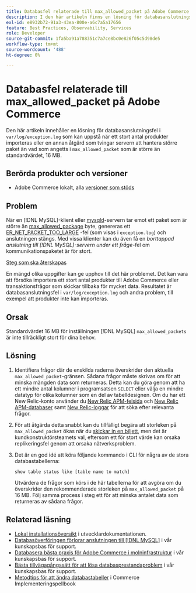 ```yaml
---
title: Databasfel relaterade till max_allowed_packet på Adobe Commerce
description: I den här artikeln finns en lösning för databasanslutningsfel i "var/log/exception.log" som kan uppstå när ett stort antal produkter importeras eller en annan åtgärd som tvingar servern att hantera större paket än vad som angetts i "max_allowed_packet" som är större än standardvärdet, 16 MB.
exl-id: e8932b72-91a3-43ea-800e-a6c7a5a17656
feature: Best Practices, Observability, Services
role: Developer
source-git-commit: 1fa5ba91a788351c7a7ce8bc0e826f05c5d98de5
workflow-type: tm+mt
source-wordcount: '488'
ht-degree: 0%

---
```


# Databasfel relaterade till max_allowed_packet på Adobe Commerce

Den här artikeln innehåller en lösning för databasanslutningsfel i `var/log/exception.log` som kan uppstå när ett stort antal produkter importeras eller en annan åtgärd som tvingar servern att hantera större paket än vad som angetts i `max_allowed_packet` som är större än standardvärdet, 16 MB.

## Berörda produkter och versioner

* Adobe Commerce lokalt, alla [versioner som stöds](https://magento.com/sites/default/files/magento-software-lifecycle-policy.pdf)

## Problem

När en [!DNL MySQL]-klient eller [mysqld](https://dev.mysql.com/doc/refman/8.0/en/mysqld.html)-servern tar emot ett paket som är större än [max\_allowed\_package](https://dev.mysql.com/doc/refman/8.0/en/server-system-variables.html#sysvar_max_allowed_packet) byte, genereras ett [ER\_NET\_PACKET\_TOO\_LARGE](https://dev.mysql.com/doc/mysql-errors/8.0/en/server-error-reference.html#error_er_net_packet_too_large) -fel (som visas i `exception.log`) och anslutningen stängs. Med vissa klienter kan du även få en *borttappad anslutning till [!DNL MySQL]-servern under ett fråge*-fel om kommunikationspaketet är för stort.

<u>Steg som ska återskapas</u>

En mängd olika uppgifter kan ge upphov till det här problemet. Det kan vara att försöka importera ett stort antal produkter till Adobe Commerce eller transaktionsfrågor som skickar tillbaka för mycket data. Resultatet är databasanslutningsfel i `var/log/exception.log` och andra problem, till exempel att produkter inte kan importeras.

## Orsak

Standardvärdet 16 MB för inställningen [!DNL MySQL] `max_allowed_packets` är inte tillräckligt stort för dina behov.

## Lösning

1. Identifiera frågor där de enskilda raderna överskrider den aktuella `max_allowed_packet`-gränsen. Sådana frågor måste skrivas om för att minska mängden data som returneras. Detta kan du göra genom att ha ett mindre antal kolumner i programsatsen `SELECT` eller välja en mindre datatyp för olika kolumner som en del av tabelldesignen. Om du har ett New Relic-konto använder du [New Relic APM-felsida](https://docs.newrelic.com/docs/apm/apm-ui-pages/error-analytics/errors-page-explore-events-behind-errors) och [New Relic APM-databaser](https://docs.newrelic.com/docs/apm/apm-ui-pages/monitoring/databases-page-view-operations-throughput-response-time) samt [New Relic-loggar](https://docs.newrelic.com/docs/logs/log-management/get-started/get-started-log-management) för att söka efter relevanta frågor.
1. För att åtgärda detta snabbt kan du tillfälligt begära att storleken på `max_allowed_packet` ökas när du [skickar in en biljett](/help/help-center-guide/help-center/magento-help-center-user-guide.md#submit-ticket), men det är kundkonstruktörsteamets val, eftersom ett för stort värde kan orsaka replikeringsfel genom att orsaka nätverksproblem.
1. Det är en god idé att köra följande kommando i CLI för några av de stora databastabellerna:

   ```
   show table status like [table name to match]
   ```

   Utvärdera de frågor som körs i de här tabellerna för att avgöra om du överskrider den rekommenderade storleken på `max_allowed_packet` på 16 MB. Följ samma process i steg ett för att minska antalet data som returneras av sådana frågor.

## Relaterad läsning

* [Lokal installationsöversikt](https://experienceleague.adobe.com/sv/docs/commerce-operations/installation-guide/overview) i utvecklardokumentationen.
* [Databasöverföringen förlorar anslutningen till  [!DNL MySQL]](https://experienceleague.adobe.com/sv/docs/commerce-knowledge-base/kb/troubleshooting/database/database-upload-loses-connection-to-mysql) i vår kunskapsbas för support.
* [Databasera bästa praxis för Adobe Commerce i molninfrastruktur](https://experienceleague.adobe.com/docs/commerce-operations/implementation-playbook/best-practices/planning/database-on-cloud.html?lang=sv-SE) i vår kunskapsbas för support.
* [Bästa tillvägagångssätt för att lösa databasprestandaproblem](https://experienceleague.adobe.com/docs/commerce-operations/implementation-playbook/best-practices/maintenance/resolve-database-performance-issues.html?lang=sv-SE) i vår kunskapsbas för support.
* [Metodtips för att ändra databastabeller](https://experienceleague.adobe.com/sv/docs/commerce-operations/implementation-playbook/best-practices/development/modifying-core-and-third-party-tables#why-adobe-recommends-avoiding-modifications) i Commerce Implementeringspellbook
